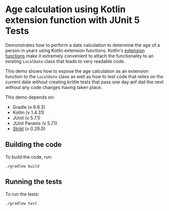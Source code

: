 # Age calculation using Kotlin extension function with JUnit 5 Tests

Demonstrates how to perform a date calculation to determine the age of a person in years using Kotlin extension functions.
Kotlin's [extension functions](https://kotlinlang.org/docs/extensions.html) make it extremely convenient to attach the 
functionality to an existing `LocalDate` class that leads to very readable code.

This demo shows how to expose the age calculation as an extension function to the `LocalDate` class as well as how to test
code that relies on the current date without creating brittle tests that pass one day anf dail the next without any code changes
having taken place.

This demo depends on:

- Gradle (v 6.8.3)
- Kotlin (v 1.4.31)
- JUnit (v 5.7.1)
- JUnit Params (v 5.7.1)
- [Strikt](https://strikt.io) (v 0.29.0)

## Building the code

To build the code, run:

```shell
./gradlew build
```

## Running the tests

To run the tests:

```shell
./gradlew test
```
